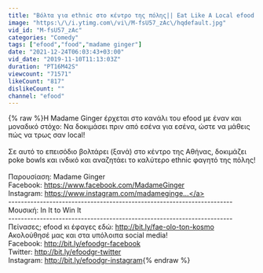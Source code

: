 ```yaml
---
title: "Βόλτα για ethnic στο κέντρο της πόλης|| Eat Like A Local efood εντίσιο #FoodVlog [S06E19]"
image: "https:\/\/i.ytimg.com\/vi\/M-fsU57_zAc\/hqdefault.jpg"
vid_id: "M-fsU57_zAc"
categories: "Comedy"
tags: ["efood","food","madame ginger"]
date: "2021-12-24T06:03:43+03:00"
vid_date: "2019-11-10T11:13:03Z"
duration: "PT16M42S"
viewcount: "71571"
likeCount: "817"
dislikeCount: ""
channel: "efood"
---
```

{% raw %}Η Madame Ginger έρχεται στο κανάλι του efood με έναν και μοναδικό στόχο: Να δοκιμάσει πριν από εσένα για εσένα, ώστε να μάθεις πώς να τρως σαν local!<br /><br />Σε αυτό το επεισόδιο βολτάρει (ξανά) στο κέντρο της Αθήνας, δοκιμάζει poke bowls και ινδικό και αναζητάει το καλύτερο ethnic φαγητό της πόλης!<br /><br />Παρουσίαση: Madame Ginger<br />Facebook: <a rel="nofollow" target="blank" href="https://www.facebook.com/MadameGinger">https://www.facebook.com/MadameGinger</a><br />Instagram: <a rel="nofollow" target="blank" href="https://www.instagram.com/madameginge...">https://www.instagram.com/madameginge...</a><br />-----------------------------------------------------------------------<br />Μουσική: In It to Win It<br />-----------------------------------------------------------------------<br />Πείνασες; efood κι έφαγες εδώ: <a rel="nofollow" target="blank" href="http://bit.ly/fae-olo-ton-kosmo">http://bit.ly/fae-olo-ton-kosmo</a><br />Ακολούθησέ μας και στα υπόλοιπα social media!<br />Facebook: <a rel="nofollow" target="blank" href="http://bit.ly/efoodgr-facebook">http://bit.ly/efoodgr-facebook</a><br />Twitter: <a rel="nofollow" target="blank" href="http://bit.ly/efoodgr-twitter">http://bit.ly/efoodgr-twitter</a><br />Instagram: <a rel="nofollow" target="blank" href="http://bit.ly/efoodgr-instagram">http://bit.ly/efoodgr-instagram</a>{% endraw %}
